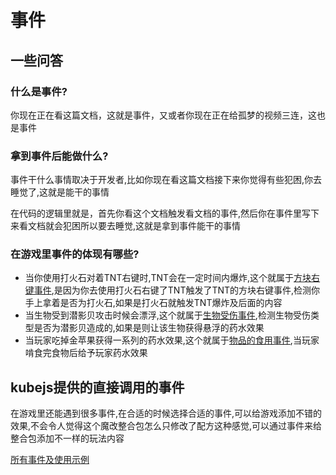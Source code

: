 # 事件
## 一些问答
### 什么是事件?
你现在正在看这篇文档，这就是事件，又或者你现在正在给孤梦的视频三连，这也是事件
### 拿到事件后能做什么? 
事件干什么事情取决于开发者,比如你现在看这篇文档接下来你觉得有些犯困,你去睡觉了,这就是能干的事情

在代码的逻辑里就是，首先你看这个文档触发看文档的事件,然后你在事件里写下来看文档就会犯困所以要去睡觉,这就是拿到事件能干的事情

### 在游戏里事件的体现有哪些?
* 当你使用打火石对着TNT右键时,TNT会在一定时间内爆炸,这个就属于[方块右键事件](),是因为你去使用打火石右键了TNT触发了TNT的方块右键事件,检测你手上拿着是否为打火石,如果是打火石就触发TNT爆炸及后面的内容
* 当生物受到潜影贝攻击时候会漂浮,这个就属于[生物受伤事件](),检测生物受伤类型是否为潜影贝造成的,如果是则让该生物获得悬浮的药水效果
* 当玩家吃掉金苹果获得一系列的药水效果,这个就属于[物品的食用事件](),当玩家啃食完食物后给予玩家药水效果


## kubejs提供的直接调用的事件
在游戏里还能遇到很多事件,在合适的时候选择合适的事件,可以给游戏添加不错的效果,不会令人觉得这个魔改整合包怎么只修改了配方这种感觉,可以通过事件来给整合包添加不一样的玩法内容

[所有事件及使用示例](../KubeJSBasic/AllEvent)
